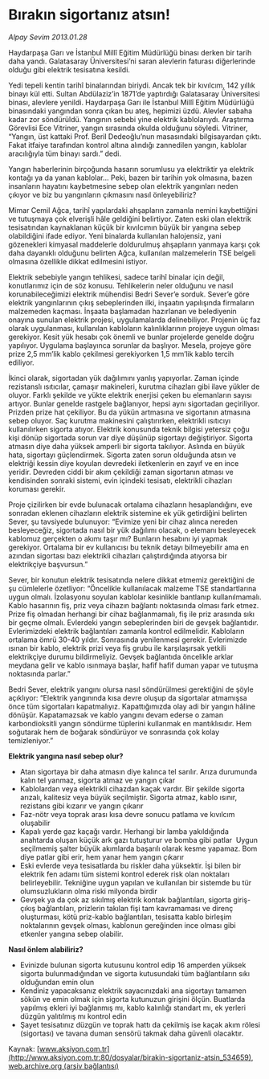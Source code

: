 # Bırakın sigortanız atsın!

*Alpay Sevim 2013.01.28*

<div class="pNewsDetailMainContent ctx_content" itemprop="articleBody">
 <p>
  Haydarpaşa Garı ve İstanbul Millî Eğitim Müdürlüğü binası derken bir tarih daha yandı. Galatasaray Üniversitesi’ni saran alevlerin faturası diğerlerinde olduğu gibi elektrik tesisatına kesildi.
 </p>
 <p>
  Yedi tepeli kentin tarihî binalarından biriydi. Ancak tek bir kıvılcım, 142 yıllık binayı kül etti. Sultan Abdülaziz’in 1871’de yaptırdığı Galatasaray Üniversitesi binası, alevlere yenildi. Haydarpaşa Garı ile İstanbul Millî Eğitim Müdürlüğü binasındaki yangından sonra çıkan bu ateş, hepimizi üzdü. Alevler sabaha kadar zor söndürüldü. Yangının sebebi yine elektrik kablolarıydı. Araştırma Görevlisi Ece Vitriner, yangın sırasında okulda olduğunu söyledi. Vitriner, “Yangın, üst kattaki Prof. Beril Dedeoğlu’nun masasındaki bilgisayardan çıktı. Fakat itfaiye tarafından kontrol altına alındığı zannedilen yangın, kablolar aracılığıyla tüm binayı sardı.” dedi.
 </p>
 <p>
  Yangın haberlerinin birçoğunda hasarın sorumlusu ya elektriktir ya elektrik kontağı ya da yanan kablolar… Peki, bazen bir tarihin yok olmasına, bazen insanların hayatını kaybetmesine sebep olan elektrik yangınları neden çıkıyor ve biz bu yangınların çıkmasını nasıl önleyebiliriz?
 </p>
 <p>
  Mimar Cemil Ağca, tarihî yapılardaki ahşapların zamanla nemini kaybettiğini ve tutuşmaya çok elverişli hâle geldiğini belirtiyor. Zaten eski olan elektrik tesisatından kaynaklanan küçük bir kıvılcımın büyük bir yangına sebep olabildiğini ifade ediyor. Yeni binalarda kullanılan halojensiz, yani gözenekleri kimyasal maddelerle doldurulmuş ahşapların yanmaya karşı çok daha dayanıklı olduğunu belirten Ağca, kullanılan malzemelerin TSE belgeli olmasına özellikle dikkat edilmesini istiyor.
 </p>
 <p>
  Elektrik sebebiyle yangın tehlikesi, sadece tarihî binalar için değil, konutlarımız için de söz konusu. Tehlikelerin neler olduğunu ve nasıl korunabileceğimizi elektrik mühendisi Bedri Sever’e sorduk. Sever’e göre elektrik yangınlarının çıkış sebeplerinden ilki, inşaatın yapılışında firmaların malzemeden kaçması. İnşaata başlamadan hazırlanan ve belediyenin onayına sunulan elektrik projesi, uygulamalarda delinebiliyor. Projenin üç faz olarak uygulanması, kullanılan kabloların kalınlıklarının projeye uygun olması gerekiyor. Kesit yük hesabı çok önemli ve bunlar projelerde genelde doğru yapılıyor. Uygulama başlayınca sorunlar da başlıyor. Mesela, projeye göre prize 2,5 mm’lik kablo çekilmesi gerekiyorken 1,5 mm’lik kablo tercih ediliyor.
 </p>
 <p>
  İkinci olarak, sigortadan yük dağılımını yanlış yapıyorlar. Zaman içinde rezistanslı ısıtıcılar, çamaşır makineleri, kurutma cihazları gibi ilave yükler de oluyor. Farklı şekilde ve yükte elektrik enerjisi çeken bu elemanların sayısı artıyor. Bunlar genelde rastgele bağlanıyor, hepsi aynı sigortadan geçiriliyor. Prizden prize hat çekiliyor. Bu da yükün artmasına ve sigortanın atmasına sebep oluyor. Saç kurutma makinesini çalıştırırken, elektrikli ısıtıcıyı kullanılırken sigorta atıyor. Elektrik konusunda teknik bilgisi yetersiz çoğu kişi dönüp sigortada sorun var diye düşünüp sigortayı değiştiriyor. Sigorta atmasın diye daha yüksek amperli bir sigorta takılıyor. Aslında en büyük hata, sigortayı güçlendirmek. Sigorta zaten sorun olduğunda atsın ve elektriği kessin diye koyulan devredeki iletkenlerin en zayıf ve en ince yeridir. Devreden ciddi bir akım çekildiği zaman sigortanın atması ve kendisinden sonraki sistemi, evin içindeki tesisatı, elektrikli cihazları koruması gerekir.
 </p>
 <p>
  Proje çizilirken bir evde bulunacak ortalama cihazların hesaplandığını, eve sonradan eklenen cihazların elektrik sistemine ek yük getirdiğini belirten Sever, şu tavsiyede bulunuyor: “Evimize yeni bir cihaz alınca nereden besleyeceğiz, sigortada nasıl bir yük dağılımı olacak, o elemanı besleyecek kablomuz gerçekten o akımı taşır mı? Bunların hesabını iyi yapmak gerekiyor. Ortalama bir ev kullanıcısı bu teknik detayı bilmeyebilir ama en azından sigortası bazı elektrikli cihazları çalıştırdığında atıyorsa bir elektrikçiye başvursun.”
 </p>
 <p>
  Sever, bir konutun elektrik tesisatında nelere dikkat etmemiz gerektiğini de şu cümlelerle özetliyor: “Öncelikle kullanılacak malzeme TSE standartlarına uygun olmalı. İzolasyonu soyulan kablolar kesinlikle bantlanıp kullanılmamalı. Kablo hasarının fiş, priz veya cihazın bağlantı noktasında olması fark etmez. Prize fiş olmadan herhangi bir cihaz bağlanmamalı, fiş ile priz arasında sıkı bir geçme olmalı. Evlerdeki yangın sebeplerinden biri de gevşek bağlantıdır. Evlerimizdeki elektrik bağlantıları zamanla kontrol edilmelidir. Kabloların ortalama ömrü 30-40 yıldır. Sonrasında yenilenmesi gerekir. Evlerimizde ısınan bir kablo, elektrik prizi veya fiş grubu ile karşılaşırsak yetkili elektrikçiye durumu bildirmeliyiz. Gevşek bağlantıda öncelikle arklar meydana gelir ve kablo ısınmaya başlar, hafif hafif duman yapar ve tutuşma noktasında parlar.”
 </p>
 <p>
  Bedri Sever, elektrik yangını olursa nasıl söndürülmesi gerektiğini de şöyle açıklıyor: “Elektrik yangınında kısa devre oluşup da sigortalar atmamışsa önce tüm sigortaları kapatmalıyız. Kapattığımızda olay adi bir yangın hâline dönüşür. Kapatamazsak ve kablo yangını devam ederse o zaman karbondioksitli yangın söndürme tüplerini kullanmak en mantıklısıdır. Hem soğutarak hem de boğarak söndürüyor ve sonrasında çok kolay temizleniyor.”
 </p>
 <p>
  <strong>
   Elektrik yangına nasıl sebep olur?
  </strong>
 </p>
 <ul>
  <li>
   Atan sigortaya bir daha atmasın diye kalınca tel sarılır. Arıza durumunda kalın tel yanmaz, sigorta atmaz ve yangın çıkar
  </li>
  <li>
   Kablolardan veya elektrikli cihazdan kaçak vardır. Bir şekilde sigorta arızalı, kalitesiz veya büyük seçilmiştir. Sigorta atmaz, kablo ısınır, rezistans gibi kızarır ve yangın çıkarır
  </li>
  <li>
   Faz-nötr veya toprak arası kısa devre sonucu patlama ve kıvılcım oluşabilir
  </li>
  <li>
   Kapalı yerde gaz kaçağı vardır. Herhangi bir lamba yakıldığında anahtarda oluşan küçük ark gazı tutuşturur ve bomba gibi patlar  Uygun seçilmemiş şalter büyük akımlarda başarılı olarak kesme yapamaz. Bom diye patlar gibi erir, hem yanar hem yangın çıkarır
  </li>
  <li>
   Eski evlerde veya tesisatlarda bu riskler daha yüksektir. İşi bilen bir elektrik fen adamı tüm sistemi kontrol ederek risk olan noktaları belirleyebilir. Tekniğine uygun yapılan ve kullanılan bir sistemde bu tür olumsuzlukların olma riski milyonda birdir
  </li>
  <li>
   Gevşek ya da çok az sıkılmış elektrik kontak bağlantıları, sigorta giriş-çıkış bağlantıları, prizlerin takılan fişi tam kavramaması ve direnç oluşturması, kötü priz-kablo bağlantıları, tesisatta kablo birleşim noktalarının gevşek olması, kablonun gereğinden ince olması gibi etkenler yangına sebep olabilir.
  </li>
 </ul>
 <p>
  <strong>
   Nasıl önlem alabiliriz?
  </strong>
 </p>
 <ul>
  <li>
   Evinizde bulunan sigorta kutusunu kontrol edip 16 amperden yüksek sigorta bulunmadığından ve sigorta kutusundaki tüm bağlantıların sıkı olduğundan emin olun
  </li>
  <li>
   Kendiniz yapacaksanız elektrik sayacınızdaki ana sigortayı tamamen sökün ve emin olmak için sigorta kutunuzun girişini ölçün. Buatlarda yapılmış ekleri iyi bağlanmış mı, kablo kalınlığı standart mı, ek yerleri düzgün yalıtılmış mı kontrol edin
  </li>
  <li>
   Şayet tesisatınız düzgün ve toprak hattı da çekilmiş ise kaçak akım rölesi (sigortası) ve tavana duman sensörü takmak daha güvenli olacaktır.
  </li>
 </ul>
</div>


Kaynak: [www.aksiyon.com.tr](http://www.aksiyon.com.tr:80/dosyalar/birakin-sigortaniz-atsin_534659), [web.archive.org (arşiv bağlantısı)](http://web.archive.org/web/20160109133138/http://www.aksiyon.com.tr:80/dosyalar/birakin-sigortaniz-atsin_534659)
